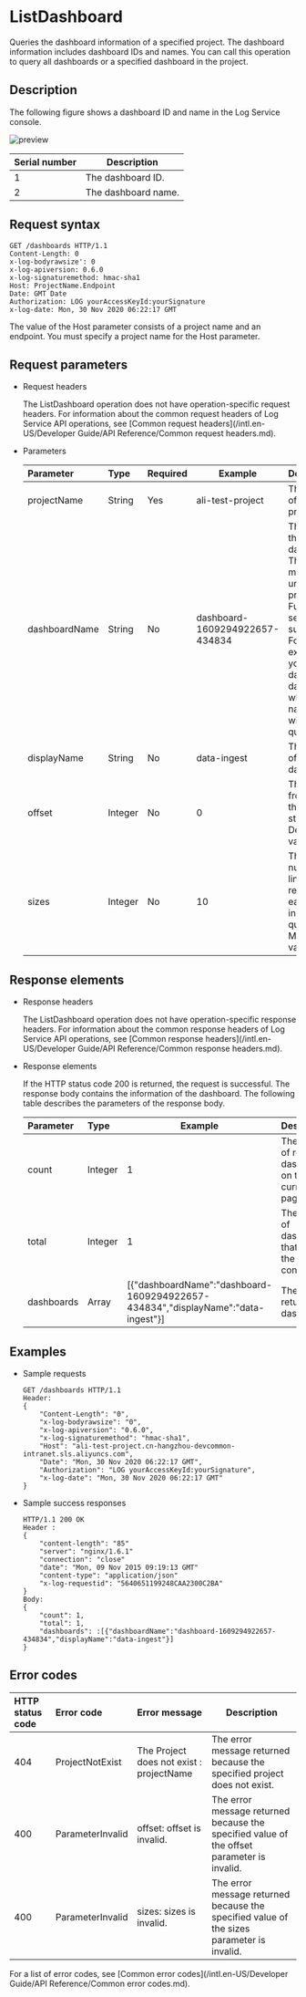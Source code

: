 # ListDashboard

Queries the dashboard information of a specified project. The dashboard information includes dashboard IDs and names. You can call this operation to query all dashboards or a specified dashboard in the project.

## Description

The following figure shows a dashboard ID and name in the Log Service console.

![preview](https://static-aliyun-doc.oss-accelerate.aliyuncs.com/assets/img/en-US/7246342161/p238997.png)

|Serial number|Description|
|-------------|-----------|
|1|The dashboard ID.|
|2|The dashboard name.|

## Request syntax

```
GET /dashboards HTTP/1.1
Content-Length: 0
x-log-bodyrawsize': 0
x-log-apiversion: 0.6.0
x-log-signaturemethod: hmac-sha1
Host: ProjectName.Endpoint
Date: GMT Date
Authorization: LOG yourAccessKeyId:yourSignature
x-log-date: Mon, 30 Nov 2020 06:22:17 GMT
```

The value of the Host parameter consists of a project name and an endpoint. You must specify a project name for the Host parameter.

## Request parameters

-   Request headers

    The ListDashboard operation does not have operation-specific request headers. For information about the common request headers of Log Service API operations, see [Common request headers](/intl.en-US/Developer Guide/API Reference/Common request headers.md).

-   Parameters

    |Parameter|Type|Required|Example|Description|
    |:--------|:---|:-------|-------|:----------|
    |projectName|String|Yes|ali-test-project|The name of the project.|
    |dashboardName|String|No|dashboard-1609294922657-434834|The ID of the dashboard. The ID must be unique in a project. Fuzzy search is supported. For example, if you enter da, all dashboards whose names start with da are queried.|
    |displayName|String|No|data-ingest|The name of the dashboard.|
    |offset|Integer|No|0|The line from which the query starts. Default value: 0.|
    |sizes|Integer|No|10|The number of lines to return on each page in a paged query. Maximum value: 500.|


## Response elements

-   Response headers

    The ListDashboard operation does not have operation-specific response headers. For information about the common response headers of Log Service API operations, see [Common response headers](/intl.en-US/Developer Guide/API Reference/Common response headers.md).

-   Response elements

    If the HTTP status code 200 is returned, the request is successful. The response body contains the information of the dashboard. The following table describes the parameters of the response body.

    |Parameter|Type|Example|Description|
    |:--------|:---|-------|:----------|
    |count|Integer|1|The number of returned dashboards on the current page.|
    |total|Integer|1|The number of dashboards that meet the query conditions.|
    |dashboards|Array|\[\{"dashboardName":"dashboard-1609294922657-434834","displayName":"data-ingest"\}\]|The list of returned dashboards.|


## Examples

-   Sample requests

    ```
    GET /dashboards HTTP/1.1
    Header:
    {
        "Content-Length": "0",
        "x-log-bodyrawsize": "0",
        "x-log-apiversion": "0.6.0",
        "x-log-signaturemethod": "hmac-sha1",
        "Host": "ali-test-project.cn-hangzhou-devcommon-intranet.sls.aliyuncs.com",
        "Date": "Mon, 30 Nov 2020 06:22:17 GMT",
        "Authorization": "LOG yourAccessKeyId:yourSignature",
        "x-log-date": "Mon, 30 Nov 2020 06:22:17 GMT"
    }
    ```

-   Sample success responses

    ```
    HTTP/1.1 200 OK
    Header :
    {
        "content-length": "85" 
        "server": "nginx/1.6.1"
        "connection": "close"
        "date": "Mon, 09 Nov 2015 09:19:13 GMT"
        "content-type": "application/json"
        "x-log-requestid": "5640651199248CAA2300C2BA"
    }
    Body:
    {
        "count": 1, 
        "total": 1,
        "dashboards": :[{"dashboardName":"dashboard-1609294922657-434834","displayName":"data-ingest"}]
    }
    ```


## Error codes

|HTTP status code|Error code|Error message|Description|
|:---------------|:---------|:------------|-----------|
|404|ProjectNotExist|The Project does not exist : projectName|The error message returned because the specified project does not exist.|
|400|ParameterInvalid|offset: offset is invalid.|The error message returned because the specified value of the offset parameter is invalid.|
|400|ParameterInvalid|sizes: sizes is invalid.|The error message returned because the specified value of the sizes parameter is invalid.|

For a list of error codes, see [Common error codes](/intl.en-US/Developer Guide/API Reference/Common error codes.md).

